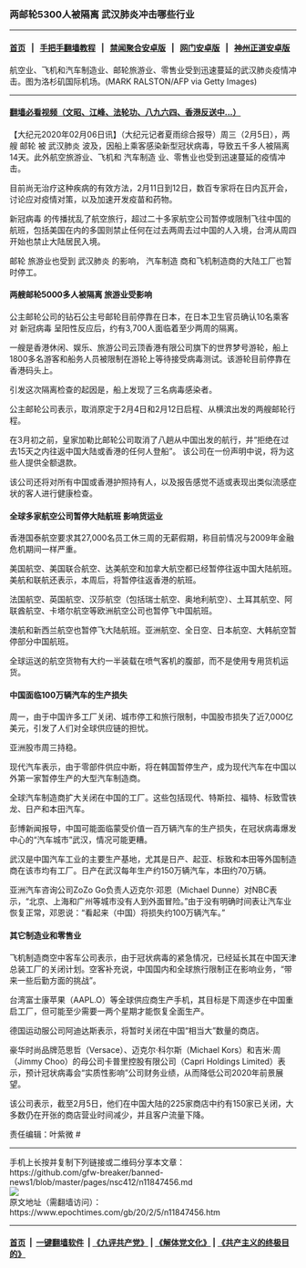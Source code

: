 ### 两邮轮5300人被隔离 武汉肺炎冲击哪些行业
------------------------

#### [首页](https://github.com/gfw-breaker/banned-news1/blob/master/README.md) &nbsp;&nbsp;|&nbsp;&nbsp; [手把手翻墙教程](https://github.com/gfw-breaker/guides/wiki) &nbsp;&nbsp;|&nbsp;&nbsp; [禁闻聚合安卓版](https://github.com/gfw-breaker/bn-android) &nbsp;&nbsp;|&nbsp;&nbsp; [网门安卓版](https://github.com/oGate2/oGate) &nbsp;&nbsp;|&nbsp;&nbsp; [神州正道安卓版](https://github.com/SzzdOgate/update) 



<div><img alt="" class="aligncenter wp-post-image" src="https://i.epochtimes.com/assets/uploads/2020/01/GettyImages-1195334479-1-600x400.jpg"/>
<div class="red16 caption">
 航空业、飞机和汽车制造业、邮轮旅游业、零售业受到迅速蔓延的武汉肺炎疫情冲击。图为洛杉矶国际机场。(MARK RALSTON/AFP via Getty Images)
</div>
</div><hr/>

#### [翻墙必看视频（文昭、江峰、法轮功、八九六四、香港反送中...）](http://167.172.214.107/home.html)

<div><p>
 【大纪元2020年02月06日讯】（大纪元记者夏雨综合报导）周三（2月5日），两艘
 <ok href="https://www.epochtimes.com/gb/tag/%E9%82%AE%E8%BD%AE.html">
  邮轮
 </ok>
 被
 <ok href="https://www.epochtimes.com/gb/tag/%E6%AD%A6%E6%B1%89%E8%82%BA%E7%82%8E.html">
  武汉肺炎
 </ok>
 波及，因船上乘客感染新型冠状病毒，导致五千多人被隔离14天。此外航空旅游业、飞机和
 <ok href="https://www.epochtimes.com/gb/tag/%E6%B1%BD%E8%BD%A6%E5%88%B6%E9%80%A0.html">
  汽车制造
 </ok>
 业、零售业也受到迅速蔓延的疫情冲击。
</p>
<p>
 目前尚无治疗这种疾病的有效方法，2月11日到12日，数百专家将在日内瓦开会，讨论应对疫情对策，以及加速开发疫苗和药物。
</p>
<p>
 <ok href="https://www.epochtimes.com/gb/tag/%E6%96%B0%E5%86%A0%E7%97%85%E6%AF%92.html">
  新冠病毒
 </ok>
 的传播扰乱了航空旅行，超过二十多家航空公司暂停或限制飞往中国的航班，包括美国在内的多国则禁止任何在过去两周去过中国的人入境，台湾从周四开始也禁止大陆居民入境。
</p>
<p>
 <ok href="https://www.epochtimes.com/gb/tag/%E9%82%AE%E8%BD%AE.html">
  邮轮
 </ok>
 旅游业也受到
 <ok href="https://www.epochtimes.com/gb/tag/%E6%AD%A6%E6%B1%89%E8%82%BA%E7%82%8E.html">
  武汉肺炎
 </ok>
 的影响，
 <ok href="https://www.epochtimes.com/gb/tag/%E6%B1%BD%E8%BD%A6%E5%88%B6%E9%80%A0.html">
  汽车制造
 </ok>
 商和飞机制造商的大陆工厂也暂时停工。
</p>
<h4>
 两艘邮轮5000多人被隔离 旅游业受影响
</h4>
<p>
 公主邮轮公司的钻石公主号邮轮目前停靠在日本，在日本卫生官员确认10名乘客对
 <ok href="https://www.epochtimes.com/gb/tag/%E6%96%B0%E5%86%A0%E7%97%85%E6%AF%92.html">
  新冠病毒
 </ok>
 呈阳性反应后，约有3,700人面临着至少两周的隔离。
</p>
<p>
 一艘是香港休闲、娱乐、旅游公司云顶香港有限公司旗下的世界梦号游轮，船上1800多名游客和船务人员被限制在游轮上等待接受病毒测试。该游轮目前停靠在香港码头上。
</p>
<p>
 引发这次隔离检查的起因是，船上发现了三名病毒感染者。
</p>
<p>
 公主邮轮公司表示，取消原定于2月4日和2月12日启程、从横滨出发的两艘邮轮行程。
</p>
<p>
 在3月初之前，皇家加勒比邮轮公司取消了八趟从中国出发的航行，并“拒绝在过去15天之内往返中国大陆或香港的任何人登船”。 该公司在一份声明中说，将为这些人提供全额退款。
</p>
<p>
 该公司还将对所有中国或香港护照持有人，以及报告感觉不适或表现出类似流感症状的客人进行健康检查。
</p>
<h4>
 全球多家航空公司暂停大陆航班 影响货运业
</h4>
<p>
 香港国泰航空要求其27,000名员工休三周的无薪假期，称目前情况与2009年金融危机期间一样严重。
</p>
<p>
 美国航空、美国联合航空、达美航空和加拿大航空都已经暂停往返中国大陆航班。美航和联航还表示，本周后，将暂停往返香港的航班。
</p>
<p>
 法国航空、英国航空、汉莎航空（包括瑞士航空、奥地利航空）、土耳其航空、阿联酋航空、卡塔尔航空等欧洲航空公司也暂停飞中国航班。
</p>
<p>
 澳航和新西兰航空也暂停飞大陆航班。亚洲航空、全日空、日本航空、大韩航空暂停部分中国航班。
</p>
<p>
 全球运送的航空货物有大约一半装载在喷气客机的腹部，而不是使用专用货机运货。
</p>
<h4>
 中国面临100万辆汽车的生产损失
</h4>
<p>
 周一，由于中国许多工厂关闭、城市停工和旅行限制，中国股市损失了近7,000亿美元，引发了人们对全球供应链的担忧。
</p>
<p>
 亚洲股市周三持稳。
</p>
<p>
 现代汽车表示，由于零部件供应中断，将在韩国暂停生产，成为现代汽车在中国以外第一家暂停生产的大型汽车制造商。
</p>
<p>
 全球汽车制造商扩大关闭在中国的工厂。这些包括现代、特斯拉、福特、标致雪铁龙、日产和本田汽车。
</p>
<p>
 彭博新闻报导，中国可能面临蒙受价值一百万辆汽车的生产损失，在冠状病毒爆发中心的“汽车城市”武汉，情况可能更糟。
</p>
<p>
 武汉是中国汽车工业的主要生产基地，尤其是日产、起亚、标致和本田等外国制造商在该市均有工厂。日产在武汉每年生产约150万辆汽车，本田约70万辆。
</p>
<p>
 亚洲汽车咨询公司ZoZo Go负责人迈克尔·邓恩（Michael Dunne）对NBC表示，“北京、上海和广州等城市没有人到外面冒险。”由于没有明确时间表让汽车业恢复正常，邓恩说：“看起来（中国）将损失约100万辆汽车。”
</p>
<h4>
 其它制造业和零售业
</h4>
<p>
 飞机制造商空中客车公司表示，由于冠状病毒的紧急情况，已经延长其在中国天津总装工厂的关闭计划。空客补充说，中国国内和全球旅行限制正在影响业务，“带来一些后勤方面的挑战”。
</p>
<p>
 台湾富士康苹果（AAPL.O）等全球供应商生产手机，其目标是下周逐步在中国重启工厂，但可能至少需要一两个星期才能恢复全面生产。
</p>
<p>
 德国运动服公司阿迪达斯表示，将暂时关闭在中国“相当大”数量的商店。
</p>
<p>
 豪华时尚品牌范思哲（Versace）、迈克尔·科尔斯（Michael Kors）和吉米·周（Jimmy Choo）的母公司卡普里控股有限公司（Capri Holdings Limited）表示，预计冠状病毒会“实质性影响”公司财务业绩，从而降低公司2020年前景展望。
</p>
<p>
 该公司表示，截至2月5日，他们在中国大陆的225家商店中约有150家已关闭，大多数仍在开张的商店营业时间减少，并且客户流量下降。
</p>
<p>
 责任编辑：叶紫微 #
</p>
</div>
<hr/>
手机上长按并复制下列链接或二维码分享本文章：<br/>
https://github.com/gfw-breaker/banned-news1/blob/master/pages/nsc412/n11847456.md <br/>
<a href='https://github.com/gfw-breaker/banned-news1/blob/master/pages/nsc412/n11847456.md'><img src='https://github.com/gfw-breaker/banned-news1/blob/master/pages/nsc412/n11847456.md.png'/></a> <br/>
原文地址（需翻墙访问）：https://www.epochtimes.com/gb/20/2/5/n11847456.htm


------------------------
#### [首页](https://github.com/gfw-breaker/banned-news1/blob/master/README.md) &nbsp;|&nbsp; [一键翻墙软件](https://github.com/gfw-breaker/nogfw/blob/master/README.md) &nbsp;| [《九评共产党》](https://github.com/gfw-breaker/9ping.md/blob/master/README.md#九评之一评共产党是什么) | [《解体党文化》](https://github.com/gfw-breaker/jtdwh.md/blob/master/README.md) | [《共产主义的终极目的》](https://github.com/gfw-breaker/gczydzjmd.md/blob/master/README.md)


<img src='http://gfw-breaker.win/banned-news/pages/nsc412/n11847456.md' width='0px' height='0px'/>